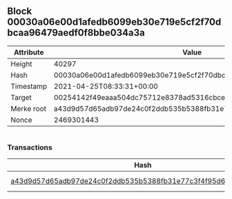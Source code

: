 ## Block 00030a06e00d1afedb6099eb30e719e5cf2f70dbcaa96479aedf0f8bbe034a3a

Attribute | Value
--- | ---
Height | 40297
Hash | 00030a06e00d1afedb6099eb30e719e5cf2f70dbcaa96479aedf0f8bbe034a3a
Timestamp | 2021-04-25T08:33:31+00:00
Target | 00254142f49eaaa504dc75712e8378ad5316cbcead634704b3734b6271167cc4
Merke root | a43d9d57d65adb97de24c0f2ddb535b5388fb31e77c3f4f95d6e8f8f2fb7f621
Nonce | 2469301443

```

```

### Transactions

Hash | Amount
--- | ---
[a43d9d57d65adb97de24c0f2ddb535b5388fb31e77c3f4f95d6e8f8f2fb7f621](a43d9d57d65adb97de24c0f2ddb535b5388fb31e77c3f4f95d6e8f8f2fb7f621.md) | 10.00000000 SKEPTI 

